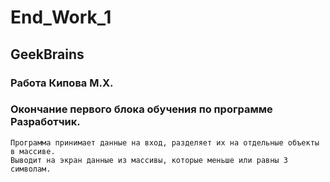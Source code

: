 # End_Work_1
## GeekBrains
### Работа Кипова М.Х.
### Окончание первого блока обучения по программе Разработчик.
    Программа принимает данные на вход, разделяет их на отдельные объекты в массиве.
    Выводит на экран данные из массивы, которые меньше или равны 3 символам.
